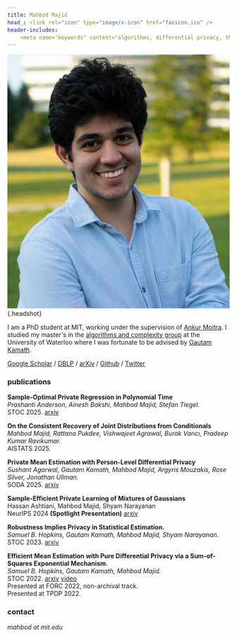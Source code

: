 ```yaml
---
title: Mahbod Majid
head_: <link rel="icon" type="image/x-icon" href="favicon.ico" />
header-includes:
    <meta name="keywords" content="algorithms, differential privacy, theoretical machine learning, sum of squares optimization, waterloo, mahbod majid" />
---
```


<div class="clearfix">

![](mahbod.jpg){.headshot}

I am a PhD student at MIT, working under the supervision of [Ankur Moitra](https://people.csail.mit.edu/moitra/). I studied my master's in the [algorithms and complexity group](https://algcomp.uwaterloo.ca/) at the University of Waterloo where I was fortunate to be advised by [Gautam Kamath](http://www.gautamkamath.com/).

[Google Scholar](https://scholar.google.com/citations?hl=en&user=Jnei_lEAAAAJ) / 
[DBLP](https://dblp.org/pid/307/5441.html) /
[arXiv](https://arxiv.org/a/majid_m_1.html) / 
[Github](https://github.com/Mahbodmajid) / [Twitter](https://twitter.com/mahbodm_)


</div>

### publications

**Sample-Optimal Private Regression in Polynomial Time**
<br>
*Prashanti Anderson, Ainesh Bakshi, Mahbod Majid, Stefan Tiegel.*
<br>
STOC 2025. [arxiv](https://arxiv.org/abs/2503.24321)

**On the Consistent Recovery of Joint Distributions from Conditionals**
<br>
*Mahbod Majid, Rattana Pukdee, Vishwajeet Agrawal, Burak Varıcı, Pradeep Kumar Ravikumar.*
<br>
AISTATS 2025.

**Private Mean Estimation with Person-Level Differential Privacy**
<br>
*Sushant Agarwal, Gautam Kamath, Mahbod Majid, Argyris Mouzakis, Rose Silver, Jonathan Ullman.*
<br>
SODA 2025. [arxiv](https://arxiv.org/abs/2405.20405)

**Sample-Efficient Private Learning of Mixtures of Gaussians**
<br>
Hassan Ashtiani, Mahbod Majid, Shyam Narayanan
<br>
NeurIPS 2024 **(Spotlight Presentation)** [arxiv](https://arxiv.org/abs/2411.02298)

**Robustness Implies Privacy in Statistical Estimation.**
<br>
*Samuel B. Hopkins, Gautam Kamath, Mahbod Majid, Shyam Narayanan.*
<br>
STOC 2023. [arxiv](https://arxiv.org/abs/2212.05015)

**Efficient Mean Estimation with Pure Differential Privacy via a Sum-of-Squares Exponential Mechanism.**
<br>
*Samuel B. Hopkins, Gautam Kamath, Mahbod Majid.* 
<br>
STOC 2022. [arxiv](https://arxiv.org/abs/2111.12981) [video](https://youtu.be/GY0tCArubAg)
<br>
Presented at FORC 2022, non-archival track.
<br>
Presented at TPDP 2022.



<!-- ### talks

**UC Berkeley**, BLISS seminar, November 2022

**Fields Institute**, workshop *Differential Privacy and Statistical Data Analysis*, July 2022

**Harvard University**, symposium *Foundations of Responsible Computing*, June 2022

**University of Toronto**, theory seminar, April 2022

**Microsoft Research**, colloquium, February 2022

**University of Waterloo**, student seminar, November 2021 -->

### contact
*mahbod at mit.edu*
